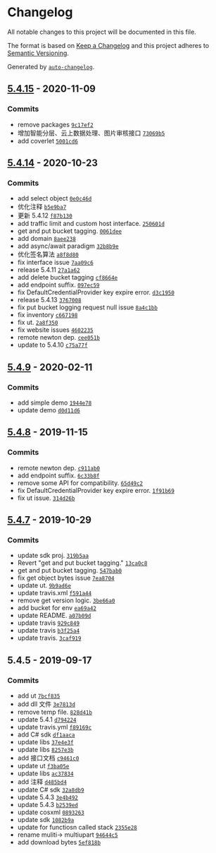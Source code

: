 # Changelog

All notable changes to this project will be documented in this file.

The format is based on [Keep a Changelog](https://keepachangelog.com/en/1.0.0/)
and this project adheres to [Semantic Versioning](https://semver.org/spec/v2.0.0.html).

Generated by [`auto-changelog`](https://github.com/CookPete/auto-changelog).

## [5.4.15](https://github.com/konakonall/qcloud-sdk-dotnet/compare/5.4.14...5.4.15) - 2020-11-09

### Commits

- remove packages [`9c17ef2`](https://github.com/konakonall/qcloud-sdk-dotnet/commit/9c17ef2033ceb5366d9bf0818f8b44978ff12774)
- 增加智能分层、云上数据处理、图片审核接口 [`73069b5`](https://github.com/konakonall/qcloud-sdk-dotnet/commit/73069b59654925b15b5d15763710022be048d0f8)
- add coverlet [`5001cd6`](https://github.com/konakonall/qcloud-sdk-dotnet/commit/5001cd6f5e127aeaba43e9c434b76ab74317f9d2)

## [5.4.14](https://github.com/konakonall/qcloud-sdk-dotnet/compare/5.4.9...5.4.14) - 2020-10-23

### Commits

- add select object [`0e0c46d`](https://github.com/konakonall/qcloud-sdk-dotnet/commit/0e0c46debe2bf769c1f34cd5a46697dff0cdb887)
- 优化注释 [`b5e9ba7`](https://github.com/konakonall/qcloud-sdk-dotnet/commit/b5e9ba7cebb084b51b8d1c744f9ee8ec5456a2ad)
- 更新 5.4.12 [`f87b130`](https://github.com/konakonall/qcloud-sdk-dotnet/commit/f87b130af283ff524e5763f8851c1cec21df7343)
- add traffic limit and custom host interface. [`250601d`](https://github.com/konakonall/qcloud-sdk-dotnet/commit/250601d7cd08ab2df4c991f2271e866171496159)
- get and put bucket tagging. [`0061dee`](https://github.com/konakonall/qcloud-sdk-dotnet/commit/0061dee9ac4887a1813759c9398dc115fa1c3275)
- add domain [`8aee238`](https://github.com/konakonall/qcloud-sdk-dotnet/commit/8aee2388cf70561e934f6d8824a545ebb6f127b8)
- add async/await paradigm [`32b8b9e`](https://github.com/konakonall/qcloud-sdk-dotnet/commit/32b8b9e77859af2aa782679f78b3d318b55d9ace)
- 优化签名算法 [`a8f8d80`](https://github.com/konakonall/qcloud-sdk-dotnet/commit/a8f8d803a18a622edfcca6cd605955fed344d743)
- fix interface issue [`7aa09c6`](https://github.com/konakonall/qcloud-sdk-dotnet/commit/7aa09c6b4855970d59697f81f006e35f38bd0eae)
- release 5.4.11 [`27a1a62`](https://github.com/konakonall/qcloud-sdk-dotnet/commit/27a1a62fa4968339d54c2eaa1090769bf946bd8c)
- add delete bucket tagging [`cf8664e`](https://github.com/konakonall/qcloud-sdk-dotnet/commit/cf8664e9efbfb0db24a0ce6c4111f7bd7d059c3a)
- add endpoint suffix. [`097ec59`](https://github.com/konakonall/qcloud-sdk-dotnet/commit/097ec59a401e18da3cf5c54ae60d03dafd3a206e)
- fix DefaultCredentialProvider key expire error. [`d3c1950`](https://github.com/konakonall/qcloud-sdk-dotnet/commit/d3c1950ca01bb89e4054a3a527fc359bebfcdc91)
- release 5.4.13 [`3767008`](https://github.com/konakonall/qcloud-sdk-dotnet/commit/3767008307920fce81223ee48fee621b056b46d6)
- fix put bucket logging request null issue [`8a4c1bb`](https://github.com/konakonall/qcloud-sdk-dotnet/commit/8a4c1bbe87add94f18cf41eb9a57b28a5dde5d0e)
- fix inventory [`c667198`](https://github.com/konakonall/qcloud-sdk-dotnet/commit/c6671988e799ee14fd9f1a237ad4b135cf54f2a1)
- fix ut. [`2a8f350`](https://github.com/konakonall/qcloud-sdk-dotnet/commit/2a8f3507c36b6c8278b8d98beee2ec070023e67c)
- fix website issues [`4602235`](https://github.com/konakonall/qcloud-sdk-dotnet/commit/46022356004318ffafdd3af11ebf511bf45922f7)
- remote newton dep. [`cee051b`](https://github.com/konakonall/qcloud-sdk-dotnet/commit/cee051b54d0fc8540f41747ebaeef0706c40df64)
- update to 5.4.10 [`c75a77f`](https://github.com/konakonall/qcloud-sdk-dotnet/commit/c75a77fc4d5dd594374c83ca87d9b45f19d9cf7e)

## [5.4.9](https://github.com/konakonall/qcloud-sdk-dotnet/compare/5.4.8...5.4.9) - 2020-02-11

### Commits

- add simple demo [`1944e78`](https://github.com/konakonall/qcloud-sdk-dotnet/commit/1944e783b159f5e436ebef1ed386822d79b3738d)
- update demo [`d0d11d6`](https://github.com/konakonall/qcloud-sdk-dotnet/commit/d0d11d6bcc14f80fec13b9f2c97b15828aa042f7)

## [5.4.8](https://github.com/konakonall/qcloud-sdk-dotnet/compare/5.4.7...5.4.8) - 2019-11-15

### Commits

- remote newton dep. [`c911ab0`](https://github.com/konakonall/qcloud-sdk-dotnet/commit/c911ab09559c2c63820048c3c732e2815af3d2f9)
- add endpoint suffix. [`6c33b8f`](https://github.com/konakonall/qcloud-sdk-dotnet/commit/6c33b8f8185fbeb293e6e25e2383f6996a729021)
- remove some API for compatibility. [`65d49c2`](https://github.com/konakonall/qcloud-sdk-dotnet/commit/65d49c2bcd033c715b37480d46a76af567315778)
- fix DefaultCredentialProvider key expire error. [`1f91b69`](https://github.com/konakonall/qcloud-sdk-dotnet/commit/1f91b694ffcc09af6d6d8e3e04bfb0c7cb71e2b9)
- fix ut issue. [`314d26b`](https://github.com/konakonall/qcloud-sdk-dotnet/commit/314d26bde1911d036ad5eb5797e355af516025ec)

## [5.4.7](https://github.com/konakonall/qcloud-sdk-dotnet/compare/5.4.5...5.4.7) - 2019-10-29

### Commits

- update sdk proj. [`319b5aa`](https://github.com/konakonall/qcloud-sdk-dotnet/commit/319b5aa1e0177cc4a70e1ce85168407adf3e39d2)
- Revert "get and put bucket tagging." [`13ca0c8`](https://github.com/konakonall/qcloud-sdk-dotnet/commit/13ca0c88e0e795f403e360f14219572fbf290759)
- get and put bucket tagging. [`547bab0`](https://github.com/konakonall/qcloud-sdk-dotnet/commit/547bab08a53cd736f026615ff0cea839354b9188)
- fix get object bytes issue [`7ea8704`](https://github.com/konakonall/qcloud-sdk-dotnet/commit/7ea8704a2e49f81560810f26f9047e05fef13bf0)
- update ut. [`9b9ad6e`](https://github.com/konakonall/qcloud-sdk-dotnet/commit/9b9ad6e9d20bf20c42e6adb2f84bf05f8e9e4601)
- update travis.xml [`f591a44`](https://github.com/konakonall/qcloud-sdk-dotnet/commit/f591a4438a9bf12f43d593a1b259a4683103b7e5)
- remove get version logic. [`3be66a0`](https://github.com/konakonall/qcloud-sdk-dotnet/commit/3be66a0e8badad358695f912e33568c2a0e80787)
- add bucket for env [`ea69a42`](https://github.com/konakonall/qcloud-sdk-dotnet/commit/ea69a42fccb6c2eeb4fcb6e95a18e2bd9ec061fd)
- update README. [`a07b09d`](https://github.com/konakonall/qcloud-sdk-dotnet/commit/a07b09ddd54fef72204e5b3eadce2fd351e391ae)
- update travis [`929c849`](https://github.com/konakonall/qcloud-sdk-dotnet/commit/929c849a96957a35ad5c065de520b816da5f1191)
- update travis [`b3f25a4`](https://github.com/konakonall/qcloud-sdk-dotnet/commit/b3f25a4dad3eeb0cebd85b85c2715bacec48abd2)
- update travis. [`3caf919`](https://github.com/konakonall/qcloud-sdk-dotnet/commit/3caf919c3122d96e70ed10ebcc298437c656af06)

## 5.4.5 - 2019-09-17

### Commits

- add ut [`7bcf835`](https://github.com/konakonall/qcloud-sdk-dotnet/commit/7bcf835d2fdc270c0958279d6bfe1e7995444af2)
- add dll 文件 [`3e7813d`](https://github.com/konakonall/qcloud-sdk-dotnet/commit/3e7813d2bbbb45448d6ef27c7a4724c04c822b39)
- remove temp file. [`828d41b`](https://github.com/konakonall/qcloud-sdk-dotnet/commit/828d41b9bee81cac0d330b47095d95eb9df6d5c4)
- update 5.4.1 [`d794224`](https://github.com/konakonall/qcloud-sdk-dotnet/commit/d79422416dbb5ba45c7554ee9f351400a9cb3686)
- update travis.yml [`f89169c`](https://github.com/konakonall/qcloud-sdk-dotnet/commit/f89169c46ab85a58e7443db2d1115edddbe5433a)
- add C# sdk [`df1aaca`](https://github.com/konakonall/qcloud-sdk-dotnet/commit/df1aaca28fe42c83d8c6b4fb4771678606f4b249)
- update libs [`37e4e3f`](https://github.com/konakonall/qcloud-sdk-dotnet/commit/37e4e3feb02d212411a67443166600764afa693b)
- update libs [`8257e3b`](https://github.com/konakonall/qcloud-sdk-dotnet/commit/8257e3b4f8b2567dea2958bba782fa9678d86503)
- add 接口文档 [`c9461c0`](https://github.com/konakonall/qcloud-sdk-dotnet/commit/c9461c0467353d3831e09b594fadf14d84effc6c)
- update ut [`f3ba05e`](https://github.com/konakonall/qcloud-sdk-dotnet/commit/f3ba05e6c32d2dce570857d1b73fb7f5466eb328)
- update libs [`ac37834`](https://github.com/konakonall/qcloud-sdk-dotnet/commit/ac3783426bb13f5f9460c2a81e044ffa6f44f4e4)
- add 注释 [`d485bd4`](https://github.com/konakonall/qcloud-sdk-dotnet/commit/d485bd4b72f61ddd57041b8aba107935ed9c48da)
- update C# sdk [`32a8db9`](https://github.com/konakonall/qcloud-sdk-dotnet/commit/32a8db92f6d549cfc067b1b5a0af83a2cedfc36f)
- update 5.4.3 [`3e4b492`](https://github.com/konakonall/qcloud-sdk-dotnet/commit/3e4b4928c9594fd1c14c801a1865bded615d4272)
- update 5.4.3 [`b2539ed`](https://github.com/konakonall/qcloud-sdk-dotnet/commit/b2539ed2d02cda1aee0110e933029c16f40b4e80)
- update cosxml [`0893263`](https://github.com/konakonall/qcloud-sdk-dotnet/commit/089326322e0a0ba504b278237a57963825350a19)
- update sdk [`1082b9a`](https://github.com/konakonall/qcloud-sdk-dotnet/commit/1082b9a2f840f806e7c2c41b55906db2a6fb30bc)
- update for functiosn called stack [`2355e28`](https://github.com/konakonall/qcloud-sdk-dotnet/commit/2355e28619c56706907acc28fc02d1c8c334c7aa)
- rename muliti-&gt; multiupart [`94644c5`](https://github.com/konakonall/qcloud-sdk-dotnet/commit/94644c5e5774402341465c43b1d9e2ed63caca23)
- add download bytes [`5ef818b`](https://github.com/konakonall/qcloud-sdk-dotnet/commit/5ef818bd3a5478186fbd08b7c1bf05279db6ee07)
